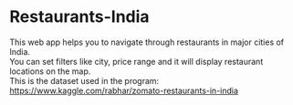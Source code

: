 # Restaurants-India
This web app helps you to navigate through restaurants in major cities of India.  
You can set filters like city, price range and it will display restaurant locations on the map.   
This is the dataset used in the program: https://www.kaggle.com/rabhar/zomato-restaurants-in-india
